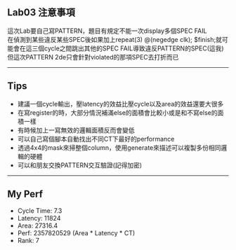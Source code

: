 ## Lab03 注意事項
這次Lab要自己寫PATTERN，題目有規定不能一次display多個SPEC FAIL  
在偵測到某些違反某些SPEC後如果加上repeat(3) @(negedge clk); $finish;就可能會在這三個cycle之間跳出其他的SPEC FAIL導致違反PATTERN的SPEC(這我)  
但這次PATTERN 2de只會針對violated的那項SPEC去打折而已  

---

## Tips
- 建議一個cycle輸出，壓latency的效益比壓cycle以及area的效益還要大很多
- 在寫register的時，大部分情況補滿else的面積會比較小或是和不寫else的面積一樣
- 有時候加上一寫無效的邏輯面積反而會變低  
- 可以自己寫個腳本自動找出不同CT下最好的performance  
- 透過4x4的mask來掃整個column，使用generate來描述可以複製多份相同邏輯的硬體
- 可以和朋友交換PATTERN交互驗證(記得加密)

---

## My Perf
- Cycle Time: 7.3
- Latency: 11824
- Area: 27316.4
- Perf: 2357820529 (Area * Latency * CT)
- Rank: 7

